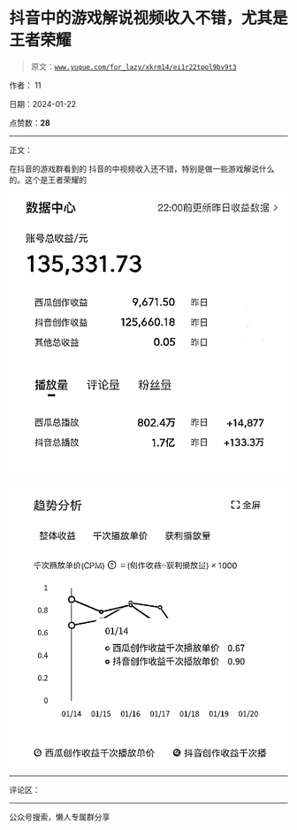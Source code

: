 # 抖音中的游戏解说视频收入不错，尤其是王者荣耀

> 原文：[`www.yuque.com/for_lazy/xkrm14/ei1r22tpol9bv9t3`](https://www.yuque.com/for_lazy/xkrm14/ei1r22tpol9bv9t3)

作者： 11

日期：2024-01-22

点赞数：**28**

* * *

正文：

在抖音的游戏群看到的 抖音的中视频收入还不错，特别是做一些游戏解说什么的。这个是王者荣耀的

![](img/c36e89f72140b9a91909763b57fbfb10.png)

![](img/690d524e16e8144d6782de737bed6a4c.png)

* * *

评论区：

* * *

公众号搜索，懒人专属群分享